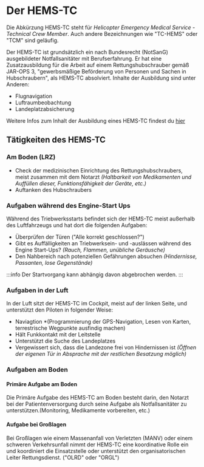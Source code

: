 # Der HEMS-TC

Die Abkürzung HEMS-TC steht für _Helicopter Emergency Medical Service - Technical Crew Member_. Auch andere Bezeichnungen wie "TC-HEMS" oder "TCM" sind geläufig.

Der HEMS-TC ist grundsätzlich ein nach Bundesrecht (NotSanG) ausgebildeter Notfallsanitäter mit Berufserfahrung. Er hat eine Zusatzausbildung für die Arbeit auf einem Rettungshubschrauber gemäß JAR-OPS 3, "gewerbsmäßige Beförderung von Personen und Sachen in Hubschraubern", als HEMS-TC absolviert.
Inhalte der Ausbildung sind unter Anderen:

- Flugnavigation
- Luftraumbeobachtung
- Landeplatzabsicherung

Weitere Infos zum Inhalt der Ausbildung eines HEMS-TC findest du [hier](https://de.wikipedia.org/wiki/HEMS_Technical_Crew_Member)

## Tätigkeiten des HEMS-TC

### Am Boden (LRZ)

- Check der medizinischen Einrichtung des Rettungshubschraubers, meist zusammen mit dem Notarzt _(Haltbarkeit von Medikamenten und Auffüllen dieser, Funktionsfähigkeit der Geräte, etc.)_
- Auftanken des Hubschraubers

### Aufgaben während des Engine-Start Ups

Während des Triebwerksstarts befindet sich der HEMS-TC meist außerhalb des Luftfahrzeugs und hat dort die folgenden Aufgaben:

- Überprüfen der Türen ("Alle korrekt geschlossen?")
- Gibt es Auffälligkeiten an Triebwerksein- und -auslässen während des Engine Start-Ups? _(Rauch, Flammen, unübliche Geräusche)_
- Den Nahbereich nach potenziellen Gefährungen absuchen _(Hindernisse, Passanten, lose Gegenstände)_

:::info
Der Startvorgang kann abhängig davon abgebrochen werden.
:::

### Aufgaben in der Luft

In der Luft sitzt der HEMS-TC im Cockpit, meist auf der linken Seite, und unterstützt den Piloten in folgender Weise:

- Naviagtion \*(Programmierung der GPS-Navigation, Lesen von Karten, terrestrische Wegpunkte ausfindig machen)
- Hält Funkkontakt mit der Leitstelle
- Unterstützt die Suche des Landeplatzes
- Vergewissert sich, dass die Landezone frei von Hindernissen ist _(Öffnen der eigenen Tür in Absprache mit der restlichen Besatzung möglich)_

### Aufgaben am Boden

#### Primäre Aufgabe am Boden

Die Primäre Aufgabe des HEMS-TC am Boden besteht darin, den Notarzt bei der Patientenversorgung durch seine Aufgabe als Notfallsanitäter zu unterstützen.(Monitoring, Medikamente vorbereiten, etc.)

#### Aufgabe bei Großlagen

Bei Großlagen wie einem Massenanfall von Verletzten (MANV) oder einem schweren Verkehrsunfall nimmt der HEMS-TC eine koordinative Rolle ein und koordiniert die Einsatzstelle oder unterstützt den organisatorischen Leiter Rettungsdienst. ("OLRD" oder "ORGL")

